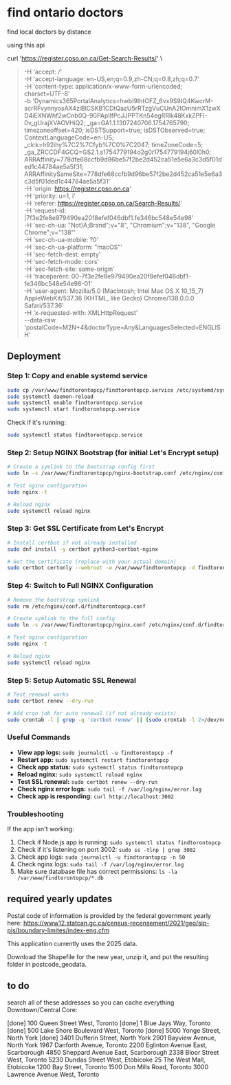 # find ontario doctors
find local doctors by distance

using this api

curl 'https://register.cpso.on.ca/Get-Search-Results/' \
>   -H 'accept: */*' \
>   -H 'accept-language: en-US,en;q=0.9,zh-CN;q=0.8,zh;q=0.7' \
>   -H 'content-type: application/x-www-form-urlencoded; charset=UTF-8' \
>   -b 'Dynamics365PortalAnalytics=hwbI9IhtOFZ_6vx9S9IQ4KwcrM-scrRFvynnyosAX4ziBlCSKB1CDtQazU5rRTzgVuCUnA2IOmnimX1zwXD4iEXNWhf2wCnb0Q-90PApIlfPcJJPPTKn54egRRlk48KxkZPFI-0v_gUrajXVAOVHiQ2; _ga=GA1.1.1307240706.1754765790; timezoneoffset=420; isDSTSupport=true; isDSTObserved=true; ContextLanguageCode=en-US; _clck=h92ihy%7C2%7Cfyb%7C0%7C2047; timeZoneCode=5; _ga_ZRCCDF4GCQ=GS2.1.s1754779194$o2$g0$t1754779194$j60$l0$h0; ARRAffinity=778dfe68ccfb9d96be57f2be2d452ca51e5e6a3c3d5f01ded1c44784ae5a5f31; ARRAffinitySameSite=778dfe68ccfb9d96be57f2be2d452ca51e5e6a3c3d5f01ded1c44784ae5a5f31' \
>   -H 'origin: https://register.cpso.on.ca' \
>   -H 'priority: u=1, i' \
>   -H 'referer: https://register.cpso.on.ca/Search-Results/' \
>   -H 'request-id: |7f3e2fe8e979490ea20f8efef046dbf1.fe346bc548e54e98' \
>   -H 'sec-ch-ua: "Not)A;Brand";v="8", "Chromium";v="138", "Google Chrome";v="138"' \
>   -H 'sec-ch-ua-mobile: ?0' \
>   -H 'sec-ch-ua-platform: "macOS"' \
>   -H 'sec-fetch-dest: empty' \
>   -H 'sec-fetch-mode: cors' \
>   -H 'sec-fetch-site: same-origin' \
>   -H 'traceparent: 00-7f3e2fe8e979490ea20f8efef046dbf1-fe346bc548e54e98-01' \
>   -H 'user-agent: Mozilla/5.0 (Macintosh; Intel Mac OS X 10_15_7) AppleWebKit/537.36 (KHTML, like Gecko) Chrome/138.0.0.0 Safari/537.36' \
>   -H 'x-requested-with: XMLHttpRequest' \
>   --data-raw 'postalCode=M2N+4&doctorType=Any&LanguagesSelected=ENGLISH'

## Deployment

### Step 1: Copy and enable systemd service

```bash
sudo cp /var/www/findtorontopcp/findtorontopcp.service /etc/systemd/system/
sudo systemctl daemon-reload
sudo systemctl enable findtorontopcp.service
sudo systemctl start findtorontopcp.service
```

Check if it's running:
```bash
sudo systemctl status findtorontopcp.service
```

### Step 2: Setup NGINX Bootstrap (for initial Let's Encrypt setup)

```bash
# Create a symlink to the bootstrap config first
sudo ln -s /var/www/findtorontopcp/nginx-bootstrap.conf /etc/nginx/conf.d/findtorontopcp.conf

# Test nginx configuration
sudo nginx -t

# Reload nginx
sudo systemctl reload nginx
```

### Step 3: Get SSL Certificate from Let's Encrypt

```bash
# Install certbot if not already installed
sudo dnf install -y certbot python3-certbot-nginx

# Get the certificate (replace with your actual domain)
sudo certbot certonly --webroot -w /var/www/findtorontopcp -d findtorontopcp.com -d www.findtorontopcp.com
```

### Step 4: Switch to Full NGINX Configuration

```bash
# Remove the bootstrap symlink
sudo rm /etc/nginx/conf.d/findtorontopcp.conf

# Create symlink to the full config
sudo ln -s /var/www/findtorontopcp/nginx.conf /etc/nginx/conf.d/findtorontopcp.conf

# Test nginx configuration
sudo nginx -t

# Reload nginx
sudo systemctl reload nginx
```

### Step 5: Setup Automatic SSL Renewal

```bash
# Test renewal works
sudo certbot renew --dry-run

# Add cron job for auto renewal (if not already exists)
sudo crontab -l | grep -q 'certbot renew' || (sudo crontab -l 2>/dev/null; echo "0 0,12 * * * certbot renew --quiet && systemctl reload nginx") | sudo crontab -
```

### Useful Commands

- **View app logs:** `sudo journalctl -u findtorontopcp -f`
- **Restart app:** `sudo systemctl restart findtorontopcp`
- **Check app status:** `sudo systemctl status findtorontopcp`
- **Reload nginx:** `sudo systemctl reload nginx`
- **Test SSL renewal:** `sudo certbot renew --dry-run`
- **Check nginx error logs:** `sudo tail -f /var/log/nginx/error.log`
- **Check app is responding:** `curl http://localhost:3002`

### Troubleshooting

If the app isn't working:
1. Check if Node.js app is running: `sudo systemctl status findtorontopcp`
2. Check if it's listening on port 3002: `sudo ss -tlnp | grep 3002`
3. Check app logs: `sudo journalctl -u findtorontopcp -n 50`
4. Check nginx logs: `sudo tail -f /var/log/nginx/error.log`
5. Make sure database file has correct permissions: `ls -la /var/www/findtorontopcp/*.db`

## required yearly updates

Postal code of information is provided by the federal government yearly here: https://www12.statcan.gc.ca/census-recensement/2021/geo/sip-pis/boundary-limites/index-eng.cfm

This application currently uses the 2025 data.

Download the Shapefile for the new year, unzip it, and put the resulting folder in postcode_geodata.

## to do

search all of these addresses so you can cache everything
Downtown/Central Core:

[done] 100 Queen Street West, Toronto
[done] 1 Blue Jays Way, Toronto
[done] 500 Lake Shore Boulevard West, Toronto
[done] 5000 Yonge Street, North York
[done] 3401 Dufferin Street, North York
2901 Bayview Avenue, North York
1967 Danforth Avenue, Toronto
2200 Eglinton Avenue East, Scarborough
4850 Sheppard Avenue East, Scarborough
2338 Bloor Street West, Toronto
5230 Dundas Street West, Etobicoke
25 The West Mall, Etobicoke
1200 Bay Street, Toronto
1500 Don Mills Road, Toronto
3000 Lawrence Avenue West, Toronto
